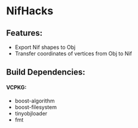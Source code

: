 # NifHacks

## Features:
* Export Nif shapes to Obj
* Transfer coordinates of vertices from Obj to Nif

## Build Dependencies:
#### VCPKG:
* boost-algorithm
* boost-filesystem
* tinyobjloader
* fmt
